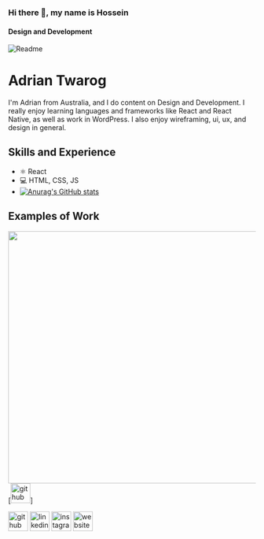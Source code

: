 
### Hi there 👋, my name is Hossein
#### Design and Development

![Readme](https://github.com/hossein-deyri/hossein-deyri/assets/136192436/39cf772d-c794-4bdb-b034-ac87bdeb0287)

# Adrian Twarog
I'm Adrian from Australia, and I do content on Design and Development. I really enjoy learning languages and frameworks like React and React Native, as well as work in WordPress. I also enjoy wireframing, ui, ux, and design in general. 

## Skills and Experience
* ⚛ React
* 💻 HTML, CSS, JS
* [![Anurag's GitHub stats](https://github-readme-stats.vercel.app/api?username=hossein-deyri)](https://github.com/anuraghazra/github-readme-stats)

## Examples of Work
<img src="https://github.com/hossein-deyri/Admin-Panel/assets/136192436/83929a52-bac4-46a6-a043-3b3c84372179" width="512" >
[<img src='https://github.com/hossein-deyri/Admin-Panel/' alt='github' height='40'>]


[<img src='https://cdn.jsdelivr.net/npm/simple-icons@3.0.1/icons/github.svg' alt='github' height='40'>](https://github.com/hossein-deyri)  [<img src='https://cdn.jsdelivr.net/npm/simple-icons@3.0.1/icons/linkedin.svg' alt='linkedin' height='40'>](https://www.linkedin.com/in/hossein-deyri/)  [<img src='https://cdn.jsdelivr.net/npm/simple-icons@3.0.1/icons/instagram.svg' alt='instagram' height='40'>](https://www.instagram.com/hossein.deyri_web/)  [<img src='https://cdn.jsdelivr.net/npm/simple-icons@3.0.1/icons/icloud.svg' alt='website' height='40'>](https://www.hoseindeyri.ir/)  



